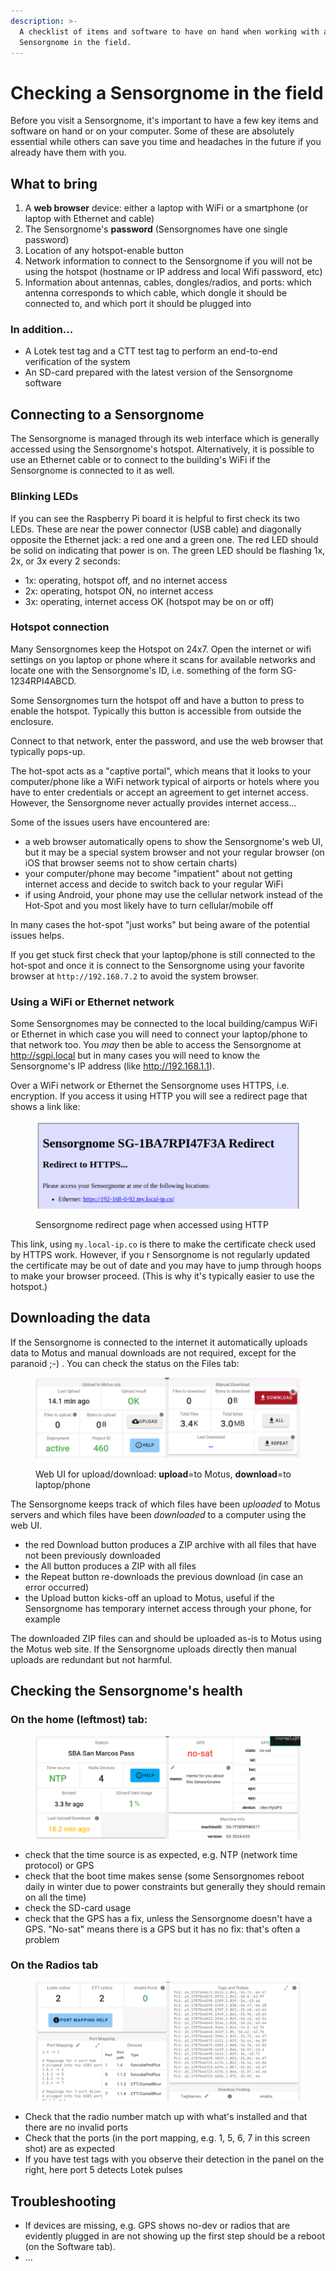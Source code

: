 ```yaml
---
description: >-
  A checklist of items and software to have on hand when working with a
  Sensorgnome in the field.
---
```


# Checking a Sensorgnome in the field

Before you visit a Sensorgnome, it's important to have a few key items and software on hand or on your computer. Some of these are absolutely essential while others can save you time and headaches in the future if you already have them with you.

## What to bring

1. A **web browser** device: either a laptop with WiFi or a smartphone (or laptop with Ethernet and cable)
2. The Sensorgnome's **password** (Sensorgnomes have one single password)
3. Location of any hotspot-enable button
4. Network information to connect to the Sensorgnome if you will not be using the hotspot (hostname or IP address and local Wifi password, etc)
5. Information about antennas, cables, dongles/radios, and ports: which antenna corresponds to which cable, which dongle it should be connected to, and which port it should be plugged into

### In addition...

* A Lotek test tag and a CTT test tag to perform an end-to-end verification of the system
* An SD-card prepared with the latest version of the Sensorgnome software&#x20;

## Connecting to a Sensorgnome

The Sensorgnome is managed through its web interface which is generally accessed using the Sensorgnome's  hotspot. Alternatively, it is possible to use an Ethernet cable or to connect to the building's WiFi if the Sensorgnome is connected to it as well.

### Blinking LEDs

If you can see the Raspberry Pi board it is helpful to first check its two LEDs. These are near the power connector (USB cable) and diagonally opposite the Ethernet jack: a red one and a green one. The red LED should be solid on indicating that power is on. The green LED should be flashing 1x, 2x, or 3x every 2 seconds:

* 1x: operating, hotspot off, and no internet access
* 2x:  operating, hotspot ON, no internet access
* 3x: operating, internet access OK (hotspot may be on or off)

### Hotspot connection

Many Sensorgnomes keep the Hotspot on 24x7. Open the internet or wifi settings on you laptop or phone where it scans for available networks and locate one with the Sensorgnome's ID, i.e. something of the form SG-1234RPI4ABCD.

Some Sensorgnomes turn the hotspot off and have a button to press to enable the hotspot. Typically this button is accessible from outside the enclosure.

Connect to that network, enter the password, and use the web browser that typically pops-up.

The hot-spot acts as a "captive portal", which means that it looks to your computer/phone like a WiFi network typical of airports or hotels where you have to enter credentials or accept an agreement to get internet access. However, the Sensorgnome never actually provides internet access...

Some of the issues users have encountered are:

* a web browser automatically opens to show the Sensorgnome's web UI, but it may be a special system browser and not your regular browser (on iOS that browser seems not to show certain charts)
* your computer/phone may become "impatient" about not getting internet access and decide to switch back to your regular WiFi
* if using Android, your phone may use the cellular network instead of the Hot-Spot and you most likely have to turn cellular/mobile off

In many cases the hot-spot "just works" but being aware of the potential issues helps.

If you get stuck first check that your laptop/phone is still connected to the hot-spot and once it is connect to the Sensorgnome using your favorite browser at `http://192.168.7.2` to avoid the system browser.

### Using a WiFi or Ethernet network

Some Sensorgnomes may be connected to the local building/campus WiFi or Ethernet in which case you will need to connect your laptop/phone to that network too. You _may_ then be able to access the Sensorgnome at http://sgpi.local but in many cases you will need to know the Sensorgnome's IP address (like http://192.168.1.1).

Over a WiFi network or Ethernet the Sensorgnome uses HTTPS, i.e. encryption. If you access it using HTTP you will see a redirect page that shows a link like:

<figure><img src="../.gitbook/assets/image (1).png" alt=""><figcaption><p>Sensorgnome redirect page when accessed using HTTP</p></figcaption></figure>

This link, using `my.local-ip.co` is there to make the certificate check used by HTTPS work. However, if you r Sensorgnome is not regularly updated the certificate may be out of date and you may have to jump through hoops to make your browser proceed. (This is why it's typically easier to use the hotspot.)

## Downloading the data

If the Sensorgnome is connected to the internet it automatically uploads data to Motus and manual downloads are not required, except for the paranoid ;-) . You can check the status on the Files tab:

<figure><img src="../.gitbook/assets/image (1) (1).png" alt=""><figcaption><p>Web UI for upload/download: <strong>upload</strong>=to Motus, <strong>download</strong>=to laptop/phone</p></figcaption></figure>

The Sensorgnome keeps track of which files have been _uploaded_ to Motus servers and which files have been _downloaded_ to a computer using the web UI.

* the red Download button produces a ZIP archive with all files that have not been previously downloaded
* the All button produces a ZIP with all files
* the Repeat button re-downloads the previous download (in case an error occurred)
* the Upload button kicks-off an upload to Motus, useful if the Sensorgnome has temporary internet access through your phone, for example

The downloaded ZIP files can and should be uploaded as-is to Motus using the Motus web site. If the Sensorgnome uploads directly then manual uploads are redundant but not harmful.

## Checking the Sensorgnome's health

### On the home (leftmost) tab:

<figure><img src="../.gitbook/assets/image (3).png" alt=""><figcaption></figcaption></figure>

* check that the time source is as expected, e.g. NTP (network time protocol) or GPS
* check that the boot time makes sense (some Sensorgnomes reboot daily in winter due to power constraints but generally they should remain on all the time)
* check the SD-card usage
* check that the GPS has a fix, unless the Sensorgnome doesn't have a GPS. "No-sat" means there is a GPS but it has no fix: that's often a problem

### On the Radios tab

<figure><img src="../.gitbook/assets/image (2).png" alt=""><figcaption></figcaption></figure>

* Check that the radio number match up with what's installed and that there are no invalid ports
* Check that the ports (in the port mapping, e.g. 1, 5, 6, 7 in this screen shot) are as expected
* If you have test tags with you observe their detection in the panel on the right, here port 5 detects Lotek pulses

## Troubleshooting

* If devices are missing, e.g. GPS shows no-dev or radios that are evidently plugged in are not showing up the first step should be a reboot (on the Software tab).
* ...
